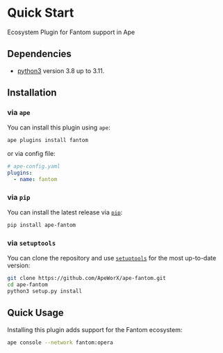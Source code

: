 # Quick Start

Ecosystem Plugin for Fantom support in Ape

## Dependencies

- [python3](https://www.python.org/downloads) version 3.8 up to 3.11.

## Installation

### via `ape`

You can install this plugin using `ape`:

```bash
ape plugins install fantom
```

or via config file:

```yaml
# ape-config.yaml
plugins:
  - name: fantom
```

### via `pip`

You can install the latest release via [`pip`](https://pypi.org/project/pip/):

```bash
pip install ape-fantom
```

### via `setuptools`

You can clone the repository and use [`setuptools`](https://github.com/pypa/setuptools) for the most up-to-date version:

```bash
git clone https://github.com/ApeWorX/ape-fantom.git
cd ape-fantom
python3 setup.py install
```

## Quick Usage

Installing this plugin adds support for the Fantom ecosystem:

```bash
ape console --network fantom:opera
```
